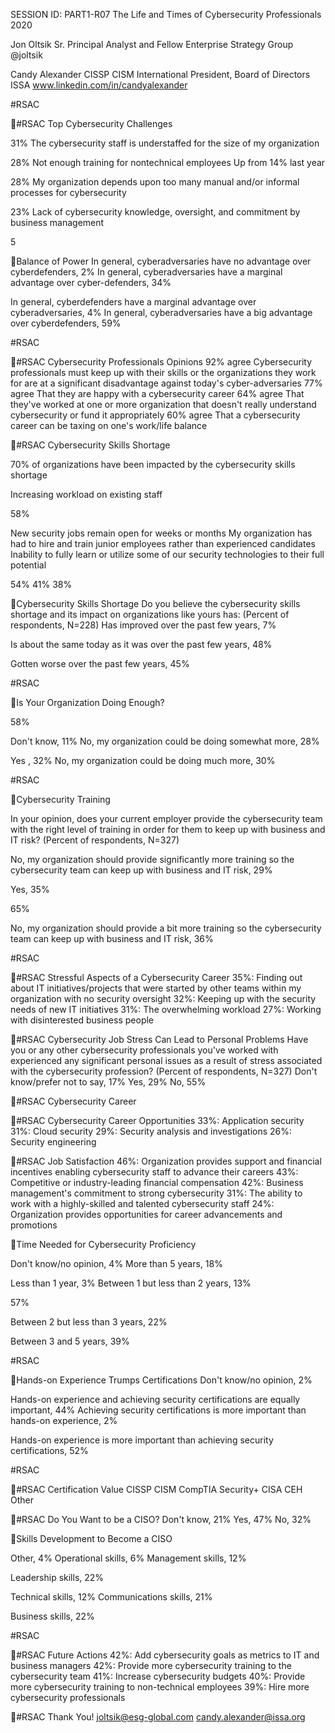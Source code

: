 SESSION ID: PART1-R07
The Life and Times of Cybersecurity Professionals 2020

Jon Oltsik
Sr. Principal Analyst and Fellow Enterprise Strategy Group @joltsik

Candy Alexander CISSP CISM
International President, Board of Directors ISSA www.linkedin.com/in/candyalexander

#RSAC

#RSAC
Top Cybersecurity Challenges

31%
The cybersecurity staff is understaffed for the size of my organization

28%
Not enough training for nontechnical employees
Up from 14% last year

28%
My organization depends upon too many manual and/or informal processes
for cybersecurity

23%
Lack of cybersecurity knowledge, oversight, and commitment by business
management

5

Balance of Power
In general, cyberadversaries have
no advantage over cyberdefenders, 2%
In general, cyberadversaries have
a marginal advantage over cyber-defenders,
34%

In general, cyberdefenders have a
marginal advantage over
cyberadversaries, 4%
In general, cyberadversaries have a big advantage
over cyberdefenders, 59%

#RSAC

#RSAC
Cybersecurity Professionals Opinions
92% agree
Cybersecurity professionals must keep up with their skills or the organizations they work for are at a significant disadvantage against today's cyber-adversaries
77% agree
That they are happy with a cybersecurity career
64% agree
That they've worked at one or more organization that doesn't really understand cybersecurity or fund it appropriately
60% agree
That a cybersecurity career can be taxing on one's work/life balance

#RSAC
Cybersecurity Skills Shortage

70% of organizations have been impacted by the cybersecurity skills shortage

Increasing workload on existing staff

58%

New security jobs remain open for weeks or months
My organization has had to hire and train junior employees rather than experienced candidates
Inability to fully learn or utilize some of our security technologies to their full potential

54% 41% 38%

Cybersecurity Skills Shortage
Do you believe the cybersecurity skills shortage and its impact on organizations like yours has: (Percent of respondents, N=228)
Has improved over the past few
years, 7%

Is about the same today as it was
over the past few years, 48%

Gotten worse over the past few
years, 45%

#RSAC

Is Your Organization Doing Enough?

58%

Don't know, 11%
No, my organization could be doing somewhat more, 28%

Yes , 32%
No, my organization could be doing much more,
30%

#RSAC

Cybersecurity Training

In your opinion, does your current employer provide the cybersecurity team with the right level of training in order for them to keep up with business and IT risk? (Percent of respondents, N=327)

No, my organization should provide
significantly more training so the
cybersecurity team can keep up with business
and IT risk, 29%

Yes, 35%

65%

No, my organization should provide a bit more training so the cybersecurity team can keep up with business
and IT risk, 36%

#RSAC

#RSAC
Stressful Aspects of a Cybersecurity Career
35%: Finding out about IT initiatives/projects that were started by other teams within my organization with no security oversight
32%: Keeping up with the security needs of new IT initiatives
31%: The overwhelming workload
27%: Working with disinterested business people

#RSAC
Cybersecurity Job Stress Can Lead to Personal Problems
Have you or any other cybersecurity professionals you've worked with experienced any significant personal issues as a result of stress associated with
the cybersecurity profession? (Percent of respondents, N=327)
Don't know/prefer not to say, 17% Yes, 29%
No, 55%

#RSAC
Cybersecurity Career

#RSAC
Cybersecurity Career Opportunities
33%: Application security 31%: Cloud security 29%: Security analysis and investigations 26%: Security engineering

#RSAC
Job Satisfaction
46%: Organization provides support and financial incentives enabling cybersecurity staff to advance their careers
43%: Competitive or industry-leading financial compensation
42%: Business management's commitment to strong cybersecurity
31%: The ability to work with a highly-skilled and talented cybersecurity staff
24%: Organization provides opportunities for career advancements and promotions

Time Needed for Cybersecurity Proficiency

Don't know/no opinion, 4%
More than 5 years, 18%

Less than 1 year, 3%
Between 1 but less than 2 years, 13%

57%

Between 2 but less than 3 years, 22%

Between 3 and 5 years, 39%

#RSAC

Hands-on Experience Trumps Certifications
Don't know/no opinion, 2%

Hands-on experience and achieving security
certifications are equally important,
44%
Achieving security certifications is more
important than hands-on
experience, 2%

Hands-on experience is more important than achieving security certifications, 52%

#RSAC

#RSAC
Certification Value
CISSP
CISM
CompTIA Security+
CISA
CEH
Other

#RSAC
Do You Want to be a CISO?
Don't know, 21%
Yes, 47%
No, 32%

Skills Development to Become a CISO

Other, 4% Operational skills,
6%
Management skills, 12%

Leadership skills, 22%

Technical skills, 12%
Communications skills, 21%

Business skills, 22%

#RSAC

#RSAC
Future Actions
42%: Add cybersecurity goals as metrics to IT and business managers 42%: Provide more cybersecurity training to the cybersecurity team 41%: Increase cybersecurity budgets 40%: Provide more cybersecurity training to non-technical employees 39%: Hire more cybersecurity professionals

#RSAC
Thank You!
joltsik@esg-global.com candy.alexander@issa.org

